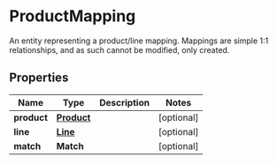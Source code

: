 

# ProductMapping

An entity representing a product/line mapping. Mappings are simple 1:1 relationships, and as such cannot be modified, only created. 

## Properties

| Name | Type | Description | Notes |
|------------ | ------------- | ------------- | -------------|
|**product** | [**Product**](Product.md) |  |  [optional] |
|**line** | [**Line**](Line.md) |  |  [optional] |
|**match** | **Match** |  |  [optional] |



